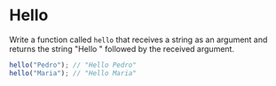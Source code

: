 # Hello

Write a function called `hello` that receives a string as an argument and returns the string "Hello " followed by the received argument.

```javascript
hello("Pedro"); // "Hello Pedro"
hello("Maria"); // "Hello Maria"
```

